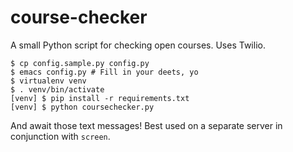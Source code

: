 course-checker
==============

A small Python script for checking open courses. Uses Twilio.

```
$ cp config.sample.py config.py
$ emacs config.py # Fill in your deets, yo
$ virtualenv venv
$ . venv/bin/activate
[venv] $ pip install -r requirements.txt
[venv] $ python coursechecker.py
```

And await those text messages! Best used on a separate server in conjunction with `screen`.
